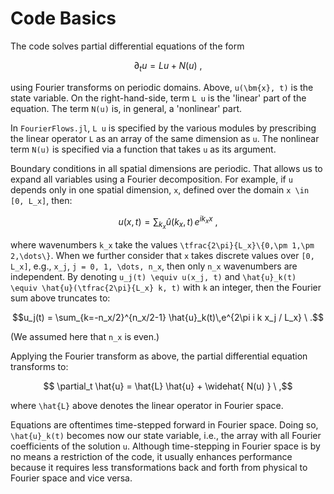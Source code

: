 # Code Basics

The code solves partial differential equations of the form

```math
 \partial_t u = Lu + N(u) \ ,
```
using Fourier transforms on periodic domains. Above, ``u(\bm{x}, t)`` is the state variable. 
On the right-hand-side, term ``L u`` is the 'linear' part of the equation. The term 
``N(u)`` is, in general, a 'nonlinear' part.

In `FourierFlows.jl`, ``L u`` is specified by the various modules by prescribing the
linear operator ``L`` as an array of the same dimension as ``u``. The nonlinear term 
``N(u)`` is specified via a function that takes ``u`` as its argument.

Boundary conditions in all spatial dimensions are periodic. That allows us to expand all 
variables using a Fourier decomposition. For example, if ``u`` depends only in one spatial 
dimension, ``x``, defined over the domain ``x \in [0, L_x]``, then:

```math
u(x, t) = \sum_{k_x} \hat{u}(k_x, t) \, e^{i k_x x} \ ,
```

where wavenumbers ``k_x`` take the values ``\tfrac{2\pi}{L_x}\{0,\pm 1,\pm 2,\dots\}``. When we 
further consider that ``x`` takes discrete values over ``[0, L_x]``, e.g., ``x_j``,
``j = 0, 1, \dots, n_x``, then only ``n_x`` wavenumbers are independent. By denoting ``u_j(t) \equiv u(x_j, t)`` 
and ``\hat{u}_k(t) \equiv \hat{u}(\tfrac{2\pi}{L_x} k, t)`` with ``k`` an integer, then the 
Fourier sum above truncates to:

```math
u_j(t) = \sum_{k=-n_x/2}^{n_x/2-1} \hat{u}_k(t)\,e^{2\pi i k x_j / L_x} \ .
```

(We assumed here that ``n_x`` is even.)

Applying the Fourier transform as above, the partial differential equation transforms to:

```math
 \partial_t \hat{u} = \hat{L} \hat{u} + \widehat{ N(u) } \ ,
```

where ``\hat{L}`` above denotes the linear operator in Fourier space.

Equations are oftentimes time-stepped forward in Fourier space. Doing so, ``\hat{u}_k(t)`` 
becomes now our state variable, i.e., the array with all Fourier coefficients of the solution 
``u``. Although time-stepping in Fourier space is by no means a restriction of the code, it 
usually enhances performance because it requires less transformations back and forth from 
physical to Fourier space and vice versa.
